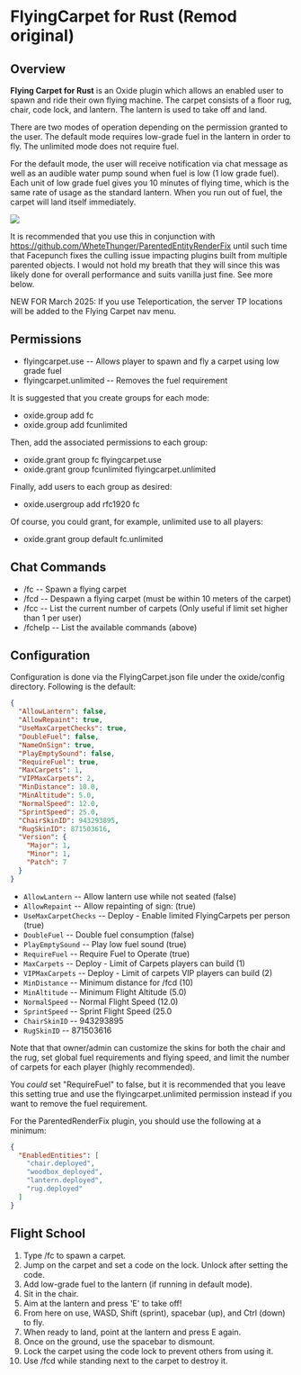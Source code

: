 # FlyingCarpet for Rust (Remod original)

## Overview
**Flying Carpet for Rust** is an Oxide plugin which allows an enabled user to spawn and ride their own flying machine.  The carpet consists of a floor rug, chair, code lock, and lantern.  The lantern is used to take off and land.

There are two modes of operation depending on the permission granted to the user.  The default mode requires low-grade fuel in the lantern in order to fly.  The unlimited mode does not require fuel.

For the default mode, the user will receive notification via chat message as well as an audible water pump sound when fuel is low (1 low grade fuel).  Each unit of low grade fuel gives you 10 minutes of flying time, which is the same rate of usage as the standard lantern.  When you run out of fuel, the carpet will land itself immediately.

![](https://i.imgur.com/ZsXcSLp.png)

It is recommended that you use this in conjunction with https://github.com/WheteThunger/ParentedEntityRenderFix until such time that Facepunch fixes the culling issue impacting plugins built from multiple parented objects.  I would not hold my breath that they will since this was likely done for overall performance and suits vanilla just fine.  See more below.

NEW FOR March 2025: If you use Teleportication, the server TP locations will be added to the Flying Carpet nav menu.

## Permissions

* flyingcarpet.use -- Allows player to spawn and fly a carpet using low grade fuel
* flyingcarpet.unlimited -- Removes the fuel requirement

It is suggested that you create groups for each mode:
* oxide.group add fc
* oxide.group add fcunlimited

Then, add the associated permissions to each group:
* oxide.grant group fc flyingcarpet.use
* oxide.grant group fcunlimited flyingcarpet.unlimited

Finally, add users to each group as desired:
* oxide.usergroup add rfc1920 fc

Of course, you could grant, for example, unlimited use to all players:
* oxide.grant group default fc.unlimited

## Chat Commands

* /fc  -- Spawn a flying carpet
* /fcd -- Despawn a flying carpet (must be within 10 meters of the carpet)
* /fcc -- List the current number of carpets (Only useful if limit set higher than 1 per user)
* /fchelp -- List the available commands (above)

## Configuration
Configuration is done via the FlyingCarpet.json file under the oxide/config directory.  Following is the default:
```json
{
  "AllowLantern": false,
  "AllowRepaint": true,
  "UseMaxCarpetChecks": true,
  "DoubleFuel": false,
  "NameOnSign": true,
  "PlayEmptySound": false,
  "RequireFuel": true,
  "MaxCarpets": 1,
  "VIPMaxCarpets": 2,
  "MinDistance": 10.0,
  "MinAltitude": 5.0,
  "NormalSpeed": 12.0,
  "SprintSpeed": 25.0,
  "ChairSkinID": 943293895,
  "RugSkinID": 871503616,
  "Version": {
    "Major": 1,
    "Minor": 1,
    "Patch": 7
  }
}
```

  - `AllowLantern` -- Allow lantern use while not seated (false)
  - `AllowRepaint` -- Allow repainting of sign: (true)
  - `UseMaxCarpetChecks` -- Deploy - Enable limited FlyingCarpets per person (true)
  - `DoubleFuel` -- Double fuel consumption (false)
  - `PlayEmptySound` -- Play low fuel sound (true)
  - `RequireFuel` -- Require Fuel to Operate (true)
  - `MaxCarpets` -- Deploy - Limit of Carpets players can build (1)
  - `VIPMaxCarpets` -- Deploy - Limit of carpets VIP players can build (2)
  - `MinDistance` -- Minimum distance for /fcd (10)
  - `MinAltitude` -- Minimum Flight Altitude (5.0)
  - `NormalSpeed` -- Normal Flight Speed (12.0)
  - `SprintSpeed` -- Sprint Flight Speed (25.0
  - `ChairSkinID` -- 943293895
  - `RugSkinID` -- 871503616

Note that that owner/admin can customize the skins for both the chair and the rug, set global fuel requirements and flying speed, and limit the number of carpets for each player (highly recommended).

You *could* set "RequireFuel" to false, but it is recommended that you leave this setting true and use the flyingcarpet.unlimited permission instead if you want to remove the fuel requirement.

For the ParentedRenderFix plugin, you should use the following at a minimum:

```json
{
  "EnabledEntities": [
    "chair.deployed",
    "woodbox_deployed",
    "lantern.deployed",
    "rug.deployed"
  ]
}
```

## Flight School
1. Type /fc to spawn a carpet.
2. Jump on the carpet and set a code on the lock.  Unlock after setting the code.
2. Add low-grade fuel to the lantern (if running in default mode).
3. Sit in the chair.
4. Aim at the lantern and press 'E' to take off!
5. From here on use, WASD, Shift (sprint), spacebar (up), and Ctrl (down) to fly.
6. When ready to land, point at the lantern and press E again.
7. Once on the ground, use the spacebar to dismount.
8. Lock the carpet using the code lock to prevent others from using it.
9. Use /fcd while standing next to the carpet to destroy it.


